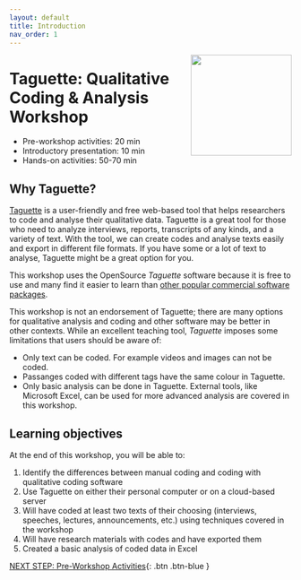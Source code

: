 ```yaml
---
layout: default
title: Introduction 
nav_order: 1
---
```

<img src="images/taguette-logo.png" style="float:right;width:180px;height:180px;">

# Taguette: Qualitative Coding & Analysis Workshop

- Pre-workshop activities: 20 min 
- Introductory presentation: 10 min
- Hands-on activities: 50-70 min

## Why Taguette? 

[Taguette](https://taguette.org/) is a user-friendly and free web-based tool that helps researchers to code and analyse their qualitative data. Taguette is a great tool for those who need to analyze interviews, reports, transcripts of any kinds, and a variety of text. With the tool, we can create codes and analyse texts easily and export in different file formats. If you have some or a lot of text to analyse, Taguette might be a great option for you.

This workshop uses the OpenSource _Taguette_ software because it is free to use and many find it easier to learn than [other popular commercial software packages](https://en.wikipedia.org/wiki/Computer-assisted_qualitative_data_analysis_software). 

This workshop is not an endorsement of Taguette; there are many options for qualitative analysis and coding and other software may be better in other contexts. While an excellent teaching tool, _Taguette_ imposes some limitations that users should be aware of:

- Only text can be coded. For example videos and images can not be coded.
- Passanges coded with different tags have the same colour in Taguette. 
- Only basic analysis can be done in Taguette. External tools, like Microsoft Excel, can be used for more advanced analysis are covered in this workshop.

## Learning objectives

At the end of this workshop, you will be able to:

1. Identify the differences between manual coding and coding with qualitative coding software
2. Use Taguette on either their personal computer or on a cloud-based server
3. Will have coded at least two texts of their choosing (interviews, speeches, lectures, announcements, etc.) using techniques covered in the workshop
4. Will have research materials with codes and have exported them
5. Created a basic analysis of coded data in Excel
 
[NEXT STEP: Pre-Workshop Activities](pre-workshop.html){: .btn .btn-blue }
